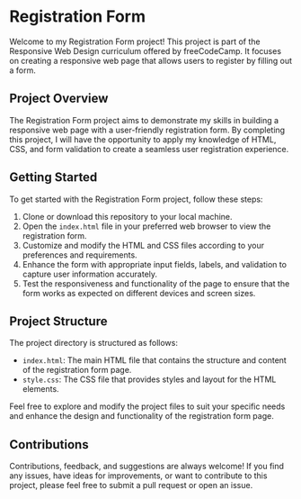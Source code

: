 # Registration Form

Welcome to my Registration Form project! This project is part of the Responsive Web Design curriculum offered by freeCodeCamp. It focuses on creating a responsive web page that allows users to register by filling out a form.

## Project Overview

The Registration Form project aims to demonstrate my skills in building a responsive web page with a user-friendly registration form. By completing this project, I will have the opportunity to apply my knowledge of HTML, CSS, and form validation to create a seamless user registration experience.

## Getting Started

To get started with the Registration Form project, follow these steps:

1. Clone or download this repository to your local machine.
2. Open the `index.html` file in your preferred web browser to view the registration form.
3. Customize and modify the HTML and CSS files according to your preferences and requirements.
4. Enhance the form with appropriate input fields, labels, and validation to capture user information accurately.
5. Test the responsiveness and functionality of the page to ensure that the form works as expected on different devices and screen sizes.

## Project Structure

The project directory is structured as follows:

- `index.html`: The main HTML file that contains the structure and content of the registration form page.
- `style.css`: The CSS file that provides styles and layout for the HTML elements.

Feel free to explore and modify the project files to suit your specific needs and enhance the design and functionality of the registration form page.

## Contributions

Contributions, feedback, and suggestions are always welcome! If you find any issues, have ideas for improvements, or want to contribute to this project, please feel free to submit a pull request or open an issue.

